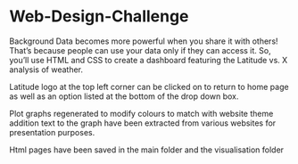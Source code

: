 # Web-Design-Challenge

Background
Data becomes more powerful when you share it with others! That’s because people can use your data only if they can access it. So, you’ll use HTML and CSS to create a dashboard featuring the Latitude vs. X analysis of weather.

Latitude logo at the top left corner can be clicked on to return to home page as well as an option listed at the bottom of the drop down box.

Plot graphs regenerated to modify colours to match with website theme addition text to the graph have been extracted from various websites for presentation purposes.

Html pages have been saved in the main folder and the visualisation folder



